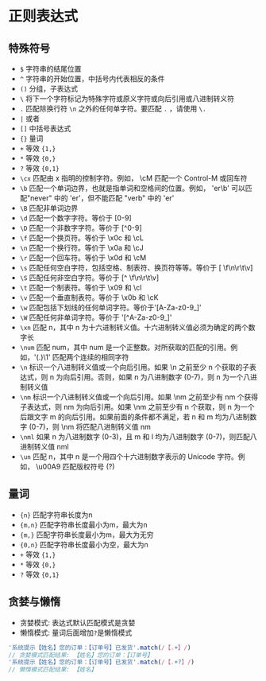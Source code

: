 # 正则表达式

## 特殊符号

* `$` 字符串的结尾位置
* `^` 字符串的开始位置，中括号内代表相反的条件
* `()` 分组，子表达式
* `\` 将下一个字符标记为特殊字符或原义字符或向后引用或八进制转义符
* `.` 匹配除换行符 `\n` 之外的任何单字符。要匹配 `.` ，请使用 `\.`
* `|` 或者
* `[]` 中括号表达式
* `{}` 量词
* `+` 等效 `{1,}`
* `*` 等效 `{0,}`
* `?` 等效 `{0,1}`
* `\cx` 匹配由 x 指明的控制字符。例如， \cM 匹配一个 Control-M 或回车符
* `\b` 匹配一个单词边界，也就是指单词和空格间的位置。例如， 'er\b' 可以匹配"never" 中的 'er'，但不能匹配 "verb" 中的 'er'
* `\B` 匹配非单词边界
* `\d` 匹配一个数字字符。等价于 [0-9]
* `\D` 匹配一个非数字字符。等价于 [^0-9]
* `\f` 匹配一个换页符。等价于 \x0c 和 \cL
* `\n` 匹配一个换行符。等价于 \x0a 和 \cJ
* `\r` 匹配一个回车符。等价于 \x0d 和 \cM
* `\s` 匹配任何空白字符，包括空格、制表符、换页符等等。等价于 [ \f\n\r\t\v]
* `\S` 匹配任何非空白字符。等价于 [^ \f\n\r\t\v]
* `\t` 匹配一个制表符。等价于 \x09 和 \cI
* `\v` 匹配一个垂直制表符。等价于 \x0b 和 \cK
* `\w` 匹配包括下划线的任何单词字符。等价于'[A-Za-z0-9_]'
* `\W` 匹配任何非单词字符。等价于 '[^A-Za-z0-9_]'
* `\xn` 匹配 n，其中 n 为十六进制转义值。十六进制转义值必须为确定的两个数字长
* `\num` 匹配 num，其中 num 是一个正整数。对所获取的匹配的引用。例如，'(.)\1' 匹配两个连续的相同字符
* `\n` 标识一个八进制转义值或一个向后引用。如果 \n 之前至少 n 个获取的子表达式，则 n 为向后引用。否则，如果 n 为八进制数字 (0-7)，则 n 为一个八进制转义值
* `\nm` 标识一个八进制转义值或一个向后引用。如果 \nm 之前至少有 nm 个获得子表达式，则 nm 为向后引用。如果 \nm 之前至少有 n 个获取，则 n 为一个后跟文字 m 的向后引用。如果前面的条件都不满足，若 n 和 m 均为八进制数字 (0-7)，则 \nm 将匹配八进制转义值 nm
* `\nml` 如果 n 为八进制数字 (0-3)，且 m 和 l 均为八进制数字 (0-7)，则匹配八进制转义值 nml
* `\un` 匹配 n，其中 n 是一个用四个十六进制数字表示的 Unicode 字符。例如， \u00A9 匹配版权符号 (?)

## 量词

* `{n}` 匹配字符串长度为n
* `{m,n}` 匹配字符串长度最小为m，最大为n
* `{m,}` 匹配字符串长度最小为m，最大为无穷
* `{0,n}` 匹配字符串长度最小为空，最大为n
* `+` 等效 `{1,}`
* `*` 等效 `{0,}`
* `?` 等效 `{0,1}`

## 贪婪与懒惰

* 贪婪模式: 表达式默认匹配模式是贪婪
* 懒惰模式: 量词后面增加`?`是懒惰模式

```javascript
'系统提示【姓名】您的订单：【订单号】已发货'.match(/【.+】/)
// 贪婪模式匹配结果: 【姓名】您的订单：【订单号】
'系统提示【姓名】您的订单：【订单号】已发货'.match(/【.+?】/)
// 懒惰模式匹配结果: 【姓名】
```
